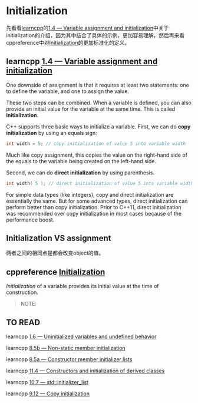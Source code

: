 # Initialization

先看看[learncpp](https://www.learncpp.com/cpp-tutorial/variable-assignment-and-initialization/)的[1.4 — Variable assignment and initialization](https://www.learncpp.com/cpp-tutorial/variable-assignment-and-initialization/)中关于initialization的介绍，因为其中结合了具体的示例，更加容易理解，然后再来看cppreference中对[Initialization](https://en.cppreference.com/w/cpp/language/initialization)的更加标准化的定义。



## learncpp [1.4 — Variable assignment and initialization](https://www.learncpp.com/cpp-tutorial/variable-assignment-and-initialization/)

One downside of assignment is that it requires at least two statements: one to define the variable, and one to assign the value.

These two steps can be combined. When a variable is defined, you can also provide an initial value for the variable at the same time. This is called **initialization**.

C++ supports three basic ways to initialize a variable. First, we can do **copy initialization** by using an equals sign:

```c++
int width = 5; // copy initialization of value 5 into variable width
```

Much like copy assignment, this copies the value on the right-hand side of the equals to the variable being created on the left-hand side.

Second, we can do **direct initialization** by using parenthesis.

```c++
int width( 5 ); // direct initialization of value 5 into variable width
```

For simple data types (like integers), copy and direct initialization are essentially the same. But for some advanced types, direct initialization can perform better than copy initialization. Prior to C++11, direct initialization was recommended over copy initialization in most cases because of the performance boost.



## Initialization VS assignment

两者之间的相同点是都会改变object的值。



## cppreference [Initialization](https://en.cppreference.com/w/cpp/language/initialization)

*Initialization* of a variable provides its initial value at the time of construction.

> NOTE: 



## TO READ

learncpp [1.6 — Uninitialized variables and undefined behavior](https://www.learncpp.com/cpp-tutorial/uninitialized-variables-and-undefined-behavior/)

learncpp [8.5b — Non-static member initialization](https://www.learncpp.com/cpp-programming/8-5b-non-static-member-initialization/)

learncpp [8.5a — Constructor member initializer lists](https://www.learncpp.com/cpp-tutorial/8-5a-constructor-member-initializer-lists/)

learncpp [11.4 — Constructors and initialization of derived classes](https://www.learncpp.com/cpp-tutorial/114-constructors-and-initialization-of-derived-classes/)

learncpp [10.7 — std::initializer_list](https://www.learncpp.com/cpp-tutorial/10-7-stdinitializer_list/)

learncpp [9.12 — Copy initialization](https://www.learncpp.com/cpp-tutorial/9-12-copy-initialization/)